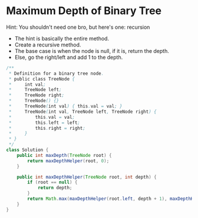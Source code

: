 # Maximum Depth of Binary Tree

Hint: You shouldn't need one bro, but here's one: recursion

- The hint is basically the entire method.
- Create a recursive method.
- The base case is when the node is null, if it is, return the depth.
- Else, go the right/left and add 1 to the depth.

``` java
/**
 * Definition for a binary tree node.
 * public class TreeNode {
 *     int val;
 *     TreeNode left;
 *     TreeNode right;
 *     TreeNode() {}
 *     TreeNode(int val) { this.val = val; }
 *     TreeNode(int val, TreeNode left, TreeNode right) {
 *         this.val = val;
 *         this.left = left;
 *         this.right = right;
 *     }
 * }
 */
class Solution {
    public int maxDepth(TreeNode root) {
        return maxDepthHelper(root, 0);
    }

    public int maxDepthHelper(TreeNode root, int depth) {
        if (root == null) {
            return depth;
        }
        return Math.max(maxDepthHelper(root.left, depth + 1), maxDepthHelper(root.right, depth + 1));
    }
}
